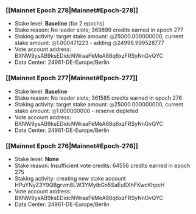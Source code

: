 ### [[Mainnet Epoch 278|Mainnet#Epoch-278]]
* Stake level: **Baseline** (for 2 epochs)
* Stake reason: No leader slots; 369699 credits earned in epoch 277
* Staking activity: target stake amount: ◎25000.000000000, current stake amount: ◎1.000471223 - adding ◎24998.999528777
* Vote account address: BXNW9ysAB9ksEDidcNWraaFkMeA88q6xzFRSyNnGvQYC
* Data Center: 24961-DE-Europe/Berlin
### [[Mainnet Epoch 277|Mainnet#Epoch-277]]
* Stake level: **Baseline**
* Stake reason: No leader slots; 361585 credits earned in epoch 276
* Staking activity: target stake amount: ◎25000.000000000, current stake amount: ◎1.000000000 - reserve depleted
* Vote account address: BXNW9ysAB9ksEDidcNWraaFkMeA88q6xzFRSyNnGvQYC
* Data Center: 24961-DE-Europe/Berlin
### [[Mainnet Epoch 276|Mainnet#Epoch-276]]
* Stake level: **None**
* Stake reason: Insufficient vote credits: 64556 credits earned in epoch 275
* Staking activity: creating new stake account HPuYNyZ3Y9QBgrvm8LW3YMyibGn5SaEuSXhFKwcKhpcH
* Vote account address: BXNW9ysAB9ksEDidcNWraaFkMeA88q6xzFRSyNnGvQYC
* Data Center: 24961-DE-Europe/Berlin
